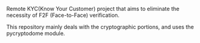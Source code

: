 Remote KYC(Know Your Customer) project that aims to eliminate the necessity of F2F (Face-to-Face) verification.

This repository mainly deals with the cryptographic portions, and uses the pycryptodome module.
